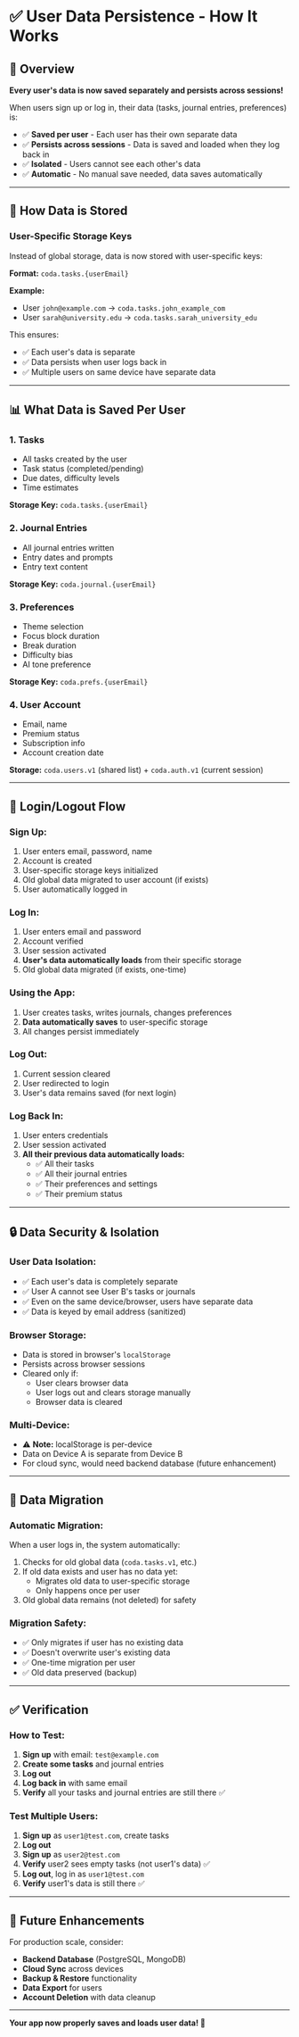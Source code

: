 # ✅ User Data Persistence - How It Works

## 🎯 Overview

**Every user's data is now saved separately and persists across sessions!**

When users sign up or log in, their data (tasks, journal entries, preferences) is:
- ✅ **Saved per user** - Each user has their own separate data
- ✅ **Persists across sessions** - Data is saved and loaded when they log back in
- ✅ **Isolated** - Users cannot see each other's data
- ✅ **Automatic** - No manual save needed, data saves automatically

---

## 🔐 How Data is Stored

### User-Specific Storage Keys

Instead of global storage, data is now stored with user-specific keys:

**Format:** `coda.tasks.{userEmail}`

**Example:**
- User `john@example.com` → `coda.tasks.john_example_com`
- User `sarah@university.edu` → `coda.tasks.sarah_university_edu`

This ensures:
- ✅ Each user's data is separate
- ✅ Data persists when user logs back in
- ✅ Multiple users on same device have separate data

---

## 📊 What Data is Saved Per User

### 1. **Tasks**
- All tasks created by the user
- Task status (completed/pending)
- Due dates, difficulty levels
- Time estimates

**Storage Key:** `coda.tasks.{userEmail}`

### 2. **Journal Entries**
- All journal entries written
- Entry dates and prompts
- Entry text content

**Storage Key:** `coda.journal.{userEmail}`

### 3. **Preferences**
- Theme selection
- Focus block duration
- Break duration
- Difficulty bias
- AI tone preference

**Storage Key:** `coda.prefs.{userEmail}`

### 4. **User Account**
- Email, name
- Premium status
- Subscription info
- Account creation date

**Storage:** `coda.users.v1` (shared list) + `coda.auth.v1` (current session)

---

## 🔄 Login/Logout Flow

### **Sign Up:**
1. User enters email, password, name
2. Account is created
3. User-specific storage keys initialized
4. Old global data migrated to user account (if exists)
5. User automatically logged in

### **Log In:**
1. User enters email and password
2. Account verified
3. User session activated
4. **User's data automatically loads** from their specific storage
5. Old global data migrated (if exists, one-time)

### **Using the App:**
1. User creates tasks, writes journals, changes preferences
2. **Data automatically saves** to user-specific storage
3. All changes persist immediately

### **Log Out:**
1. Current session cleared
2. User redirected to login
3. User's data remains saved (for next login)

### **Log Back In:**
1. User enters credentials
2. User session activated
3. **All their previous data automatically loads:**
   - ✅ All their tasks
   - ✅ All their journal entries
   - ✅ Their preferences and settings
   - ✅ Their premium status

---

## 🔒 Data Security & Isolation

### **User Data Isolation:**
- ✅ Each user's data is completely separate
- ✅ User A cannot see User B's tasks or journals
- ✅ Even on the same device/browser, users have separate data
- ✅ Data is keyed by email address (sanitized)

### **Browser Storage:**
- Data is stored in browser's `localStorage`
- Persists across browser sessions
- Cleared only if:
  - User clears browser data
  - User logs out and clears storage manually
  - Browser data is cleared

### **Multi-Device:**
- ⚠️ **Note:** localStorage is per-device
- Data on Device A is separate from Device B
- For cloud sync, would need backend database (future enhancement)

---

## 🔄 Data Migration

### **Automatic Migration:**
When a user logs in, the system automatically:
1. Checks for old global data (`coda.tasks.v1`, etc.)
2. If old data exists and user has no data yet:
   - Migrates old data to user-specific storage
   - Only happens once per user
3. Old global data remains (not deleted) for safety

### **Migration Safety:**
- ✅ Only migrates if user has no existing data
- ✅ Doesn't overwrite user's existing data
- ✅ One-time migration per user
- ✅ Old data preserved (backup)

---

## ✅ Verification

### **How to Test:**

1. **Sign up** with email: `test@example.com`
2. **Create some tasks** and journal entries
3. **Log out**
4. **Log back in** with same email
5. **Verify** all your tasks and journal entries are still there ✅

### **Test Multiple Users:**

1. **Sign up** as `user1@test.com`, create tasks
2. **Log out**
3. **Sign up** as `user2@test.com`
4. **Verify** user2 sees empty tasks (not user1's data) ✅
5. **Log out**, log in as `user1@test.com`
6. **Verify** user1's data is still there ✅

---

## 🚀 Future Enhancements

For production scale, consider:
- **Backend Database** (PostgreSQL, MongoDB)
- **Cloud Sync** across devices
- **Backup & Restore** functionality
- **Data Export** for users
- **Account Deletion** with data cleanup

---

**Your app now properly saves and loads user data! 🎉**

